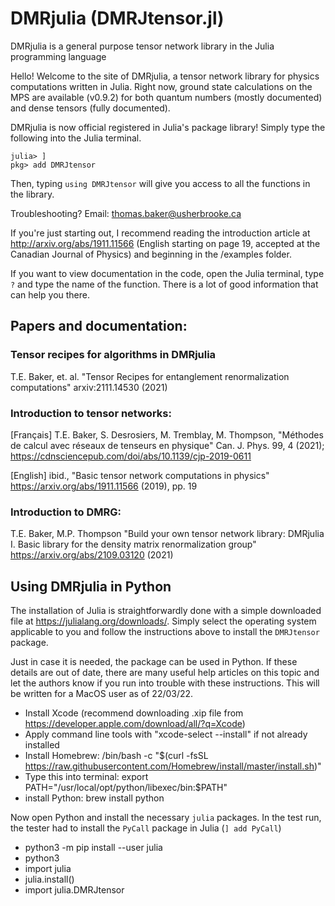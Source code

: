 # DMRjulia (DMRJtensor.jl)
DMRjulia is a general purpose tensor network library in the Julia programming language

Hello! Welcome to the site of DMRjulia, a tensor network library for physics computations written in Julia. Right now, ground state calculations on the MPS are available (v0.9.2) for both quantum numbers (mostly documented) and dense tensors (fully documented).

DMRjulia is now official registered in Julia's package library! Simply type the following into the Julia terminal.

```
julia> ]
pkg> add DMRJtensor
```

Then, typing `using DMRJtensor` will give you access to all the functions in the library.
  
Troubleshooting? Email: thomas.baker@usherbrooke.ca

If you're just starting out, I recommend reading the introduction article at http://arxiv.org/abs/1911.11566 (English starting on page 19, accepted at the Canadian Journal of Physics) and beginning in the /examples folder.

If you want to view documentation in the code, open the Julia terminal, type `?` and type the name of the function.  There is a lot of good information that can help you there.

## Papers and documentation:

### Tensor recipes for algorithms in DMRjulia

T.E. Baker, et. al. "Tensor Recipes for entanglement renormalization computations" arxiv:2111.14530  (2021)

### Introduction to tensor networks:

[Français] T.E. Baker, S. Desrosiers, M. Tremblay, M. Thompson, "Méthodes de calcul avec réseaux de tenseurs en physique" Can. J. Phys. 99, 4 (2021); https://cdnsciencepub.com/doi/abs/10.1139/cjp-2019-0611

[English] ibid., "Basic tensor network computations in physics" https://arxiv.org/abs/1911.11566 (2019), pp. 19

### Introduction to DMRG: 

T.E. Baker, M.P. Thompson "Build your own tensor network library: DMRjulia I. Basic library for the density matrix renormalization group" https://arxiv.org/abs/2109.03120 (2021)

## Using DMRjulia in Python

The installation of Julia is straightforwardly done with a simple downloaded file at https://julialang.org/downloads/. Simply select the operating system applicable to you and follow the instructions above to install the `DMRJtensor` package.

Just in case it is needed, the package can be used in Python.  If these details are out of date, there are many useful help articles on this topic and let the authors know if you run into trouble with these instructions.  This will be written for a MacOS user as of 22/03/22.

 + Install Xcode (recommend downloading .xip file from https://developer.apple.com/download/all/?q=Xcode)
 + Apply command line tools with "xcode-select --install" if not already installed
 + Install Homebrew: /bin/bash -c "$(curl -fsSL https://raw.githubusercontent.com/Homebrew/install/master/install.sh)"
 + Type this into terminal: export PATH="/usr/local/opt/python/libexec/bin:$PATH"
 + install Python: brew install python

Now open Python and install the necessary `julia` packages.  In the test run, the tester had to install the `PyCall` package in Julia (`] add PyCall`)
 + python3 -m pip install --user julia
 + python3
 + import julia
 + julia.install()
 + import julia.DMRJtensor
